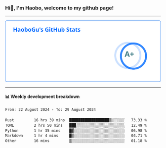 <!--<h2 align="center"> Hi👋, I'm Haobo, welcome to my github page! </h2>-->
### Hi👋, I'm Haobo, welcome to my github page!
-------

<img href="https://github.com/HaoboGu" src="assets/stats.svg" alt="github stats" /> 

-------

#### 📊 **Weekly development breakdown**
<!--START_SECTION:waka-->

```txt
From: 22 August 2024 - To: 29 August 2024

Rust         16 hrs 39 mins  ██████████████████▒░░░░░░   73.33 %
TOML         2 hrs 50 mins   ███░░░░░░░░░░░░░░░░░░░░░░   12.49 %
Python       1 hr 35 mins    █▓░░░░░░░░░░░░░░░░░░░░░░░   06.98 %
Markdown     1 hr 4 mins     █▒░░░░░░░░░░░░░░░░░░░░░░░   04.71 %
Other        16 mins         ▒░░░░░░░░░░░░░░░░░░░░░░░░   01.18 %
```

<!--END_SECTION:waka-->
<!--
backup url: https://github-readme-status-dusky-ten.vercel.app/api?username=HaoboGu&count_private=true&show_icons=true&theme=transparent&border_color=2f80ed
-->
<!--
**HaoboGu/HaoboGu** is a ✨ _special_ ✨ repository because its `README.md` (this file) appears on your GitHub profile.

Here are some ideas to get you started:

- 🔭 I’m currently working on AI-assisted programming tools
- 🌱 I’m currently learning ...
- 👯 I’m looking to collaborate on ...
- 🤔 I’m looking for help with ...
- 💬 Ask me about ...
- 📫 How to reach me: ...
- 😄 Pronouns: ...
- ⚡ Fun fact: ...
-->
